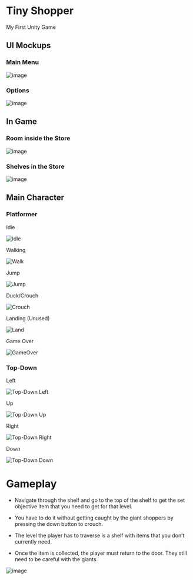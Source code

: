# Tiny Shopper
My First Unity Game

## UI Mockups
### Main Menu
![image](https://github.com/TomokiTGB/Tiny-Shopper/assets/151269787/97f3a830-ac68-4c84-9bdc-cef2a055b704)

### Options
![image](https://github.com/TomokiTGB/Tiny-Shopper/assets/151269787/e7163e81-8846-4fa6-96c3-ffcbbf0f84d2)

## In Game
### Room inside the Store
![image](https://github.com/TomokiTGB/Tiny-Shopper/assets/151269787/1d1a2cf0-29d1-4372-9d81-7b3ed3ecd518)

### Shelves in the Store
![image](https://github.com/TomokiTGB/Tiny-Shopper/assets/151269787/4bfdc7fb-f801-49e0-bfd6-36fbf40a3082)

## Main Character
### Platformer
Idle

![Idle](https://github.com/TomokiTGB/Tiny-Shopper/assets/151269787/6f561d07-01e3-48cb-a051-b11b628a0692)

Walking

![Walk](https://github.com/TomokiTGB/Tiny-Shopper/assets/151269787/8846526a-7f75-4c1d-8004-8760e0c88a85)

Jump

![Jump](https://github.com/TomokiTGB/Tiny-Shopper/assets/151269787/38d45860-5508-4fad-8322-2a4cda9578ca)

Duck/Crouch

![Crouch](https://github.com/TomokiTGB/Tiny-Shopper/assets/151269787/c538636e-c981-42f5-90b9-31ac4c5de7c7)

Landing (Unused)

![Land](https://github.com/TomokiTGB/Tiny-Shopper/assets/151269787/92465886-ab9b-4873-b2ef-795df588d837)

Game Over

![GameOver](https://github.com/TomokiTGB/Tiny-Shopper/assets/151269787/6feace06-3a27-440b-b8a0-a2dd8d788407)

### Top-Down
Left

![Top-Down Left](https://github.com/TomokiTGB/Tiny-Shopper/assets/151269787/8aea1310-1840-43e5-a146-b21813999c3c)

Up

![Top-Down Up](https://github.com/TomokiTGB/Tiny-Shopper/assets/151269787/ee8fd4ae-05e0-4c96-8dc7-1c6c6f69ac53)

Right

![Top-Down Right](https://github.com/TomokiTGB/Tiny-Shopper/assets/151269787/aba4920a-d0ab-4f50-9a8b-387be9183336)

Down

![Top-Down Down](https://github.com/TomokiTGB/Tiny-Shopper/assets/151269787/d787e676-9ede-40d7-a469-0813a462a685)

# Gameplay

-	Navigate through the shelf and go to the top of the shelf to get the set objective item that you need to get for that level.

-	You have to do it without getting caught by the giant shoppers by pressing the down button to crouch.

-	The level the player has to traverse is a shelf with items that you don’t currently need.

-	Once the item is collected, the player must return to the door. They still need to be careful with the giants.

![image](https://github.com/TomokiTGB/Tiny-Shopper/assets/151269787/ee0018fc-57d3-4659-9b7e-85257fbee899)

